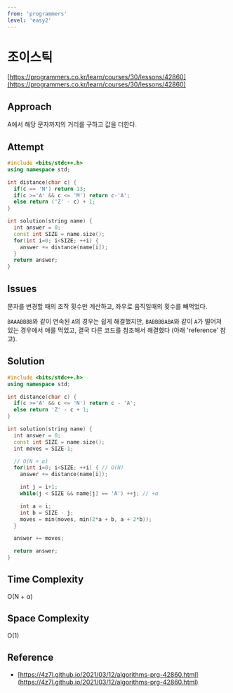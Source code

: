 ```yaml
---
from: 'programmers'
level: 'easy2'
---
```


# 조이스틱

[https://programmers.co.kr/learn/courses/30/lessons/42860](https://programmers.co.kr/learn/courses/30/lessons/42860)


## Approach
A에서 해당 문자까지의 거리를 구하고 값을 더한다.

## Attempt

```cpp
#include <bits/stdc++.h>
using namespace std;

int distance(char c) {
  if(c == 'N') return 13;
  if(c >='A' && c <= 'M') return c-'A';
  else return ('Z' - c) + 1;
}

int solution(string name) {
  int answer = 0;
  const int SIZE = name.size();
  for(int i=0; i<SIZE; ++i) {
    answer += distance(name[i]);
  }
  return answer;
}
```

## Issues 
문자를 변경할 때의 조작 횟수만 계산하고, 좌우로 움직일때의 횟수를 빼먹었다.

`BAAABBBB`와 같이 연속된 `A`의 경우는 쉽게 해결했지만, `BABBBBABA`와 같이 `A`가 떨어져 있는 경우에서 
애를 먹었고, 결국 다른 코드를 참조해서 해결했다 (아래 'reference' 참고).

## Solution

```cpp
#include <bits/stdc++.h>
using namespace std;

int distance(char c) {
  if(c >='A' && c <= 'N') return c - 'A';
  else return 'Z' - c + 1;
}

int solution(string name) {
  int answer = 0;
  const int SIZE = name.size();
  int moves = SIZE-1;

  // O(N + α)
  for(int i=0; i<SIZE; ++i) { // O(N)
    answer += distance(name[i]);

    int j = i+1;
    while(j < SIZE && name[j] == 'A') ++j; // +α

    int a = i;
    int b = SIZE - j;
    moves = min(moves, min(2*a + b, a + 2*b));
  }

  answer += moves;

  return answer;
}
```

## Time Complexity
O(N + α)  

## Space Complexity
O(1)

## Reference
  - [https://4z7l.github.io/2021/03/12/algorithms-prg-42860.html](https://4z7l.github.io/2021/03/12/algorithms-prg-42860.html)
